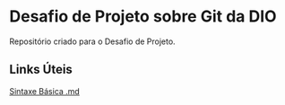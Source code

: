 # Desafio de Projeto sobre Git da DIO
Repositório criado para o Desafio de Projeto.

## Links Úteis
[Sintaxe Básica .md](https://www.markdownguide.org/basic-syntax/)
